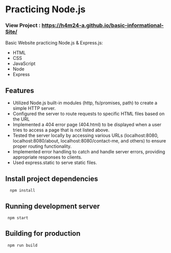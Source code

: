 # Practicing Node.js


### View Project : https://h4m24-a.github.io/basic-informational-Site/


Basic Website practicing Node.js & Express.js:
- HTML 
- CSS
- JavaScript
- Node
- Express



## Features

- Utilized Node.js built-in modules (http, fs/promises, path) to create a simple HTTP server.
- Configured the server to route requests to specific HTML files based on the URL
- Implemented a 404 error page (404.html) to be displayed when a user tries to access a page that is not listed above.
- Tested the server locally by accessing various URLs (localhost:8080, localhost:8080/about, localhost:8080/contact-me, and others) to ensure proper routing functionality.
- Implemented error handling to catch and handle server errors, providing appropriate responses to clients.
- Used express.static to serve static files.





## Install project dependencies



```
  npm install
```


## Running development server
```
 npm start
```

## Building for production
```
 npm run build
```